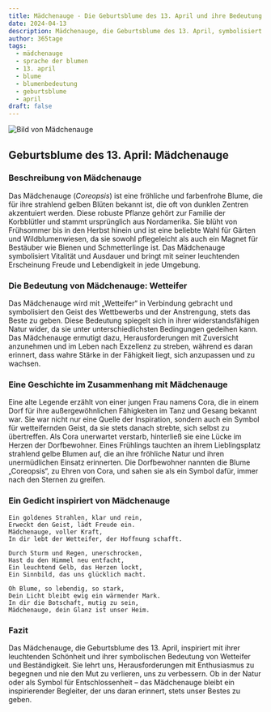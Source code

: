 ```yaml
---
title: Mädchenauge - Die Geburtsblume des 13. April und ihre Bedeutung
date: 2024-04-13
description: Mädchenauge, die Geburtsblume des 13. April, symbolisiert Wetteifer. Erfahre mehr über ihre Geschichte, Bedeutung und Symbolik in der Sprache der Blumen.
author: 365tage
tags:
  - mädchenauge
  - sprache der blumen
  - 13. april
  - blume
  - blumenbedeutung
  - geburtsblume
  - april
draft: false
---
```


![Bild von Mädchenauge](https://cdn.pixabay.com/photo/2022/06/02/06/43/flowers-7237132_640.jpg#center)


## Geburtsblume des 13. April: Mädchenauge

### Beschreibung von Mädchenauge

Das Mädchenauge (_Coreopsis_) ist eine fröhliche und farbenfrohe Blume, die für ihre strahlend gelben Blüten bekannt ist, die oft von dunklen Zentren akzentuiert werden. Diese robuste Pflanze gehört zur Familie der Korbblütler und stammt ursprünglich aus Nordamerika. Sie blüht von Frühsommer bis in den Herbst hinein und ist eine beliebte Wahl für Gärten und Wildblumenwiesen, da sie sowohl pflegeleicht als auch ein Magnet für Bestäuber wie Bienen und Schmetterlinge ist. Das Mädchenauge symbolisiert Vitalität und Ausdauer und bringt mit seiner leuchtenden Erscheinung Freude und Lebendigkeit in jede Umgebung.

### Die Bedeutung von Mädchenauge: Wetteifer

Das Mädchenauge wird mit „Wetteifer“ in Verbindung gebracht und symbolisiert den Geist des Wettbewerbs und der Anstrengung, stets das Beste zu geben. Diese Bedeutung spiegelt sich in ihrer widerstandsfähigen Natur wider, da sie unter unterschiedlichsten Bedingungen gedeihen kann. Das Mädchenauge ermutigt dazu, Herausforderungen mit Zuversicht anzunehmen und im Leben nach Exzellenz zu streben, während es daran erinnert, dass wahre Stärke in der Fähigkeit liegt, sich anzupassen und zu wachsen.

### Eine Geschichte im Zusammenhang mit Mädchenauge

Eine alte Legende erzählt von einer jungen Frau namens Cora, die in einem Dorf für ihre außergewöhnlichen Fähigkeiten im Tanz und Gesang bekannt war. Sie war nicht nur eine Quelle der Inspiration, sondern auch ein Symbol für wetteifernden Geist, da sie stets danach strebte, sich selbst zu übertreffen. Als Cora unerwartet verstarb, hinterließ sie eine Lücke im Herzen der Dorfbewohner. Eines Frühlings tauchten an ihrem Lieblingsplatz strahlend gelbe Blumen auf, die an ihre fröhliche Natur und ihren unermüdlichen Einsatz erinnerten. Die Dorfbewohner nannten die Blume „Coreopsis“, zu Ehren von Cora, und sahen sie als ein Symbol dafür, immer nach den Sternen zu greifen.

### Ein Gedicht inspiriert von Mädchenauge

```
Ein goldenes Strahlen, klar und rein,  
Erweckt den Geist, lädt Freude ein.  
Mädchenauge, voller Kraft,  
In dir lebt der Wetteifer, der Hoffnung schafft.  

Durch Sturm und Regen, unerschrocken,  
Hast du den Himmel neu entfacht,  
Ein leuchtend Gelb, das Herzen lockt,  
Ein Sinnbild, das uns glücklich macht.  

Oh Blume, so lebendig, so stark,  
Dein Licht bleibt ewig ein wärmender Mark.  
In dir die Botschaft, mutig zu sein,  
Mädchenauge, dein Glanz ist unser Heim.  
```

### Fazit

Das Mädchenauge, die Geburtsblume des 13. April, inspiriert mit ihrer leuchtenden Schönheit und ihrer symbolischen Bedeutung von Wetteifer und Beständigkeit. Sie lehrt uns, Herausforderungen mit Enthusiasmus zu begegnen und nie den Mut zu verlieren, uns zu verbessern. Ob in der Natur oder als Symbol für Entschlossenheit – das Mädchenauge bleibt ein inspirierender Begleiter, der uns daran erinnert, stets unser Bestes zu geben.